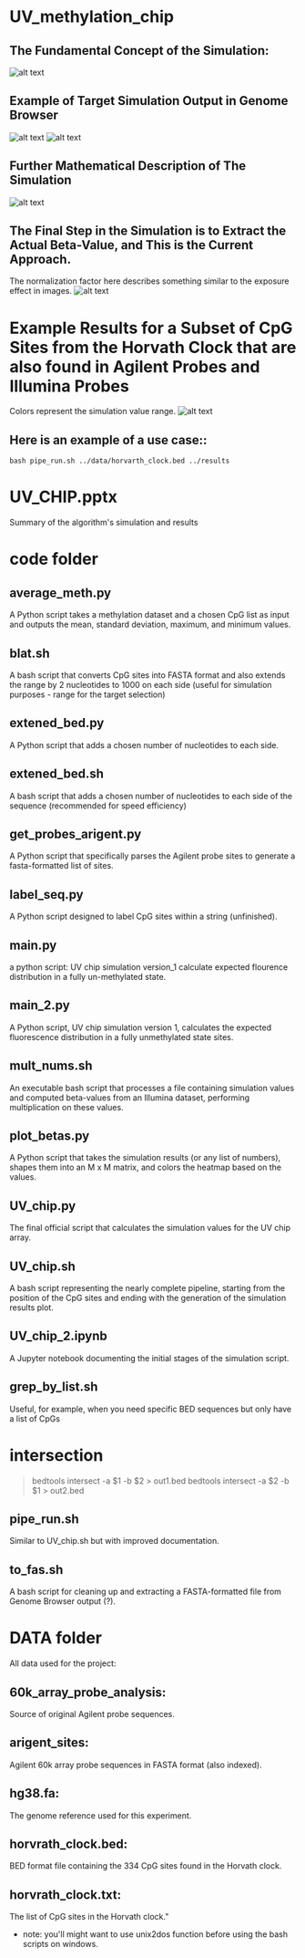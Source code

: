 # UV_methylation_chip

## The Fundamental Concept of the Simulation:
![alt text](https://raw.githubusercontent.com/noadrow/UV_methylation_chip/main/Pressentation%20images/8_7_23%20-%20UV%20CHIP.png)

## Example of Target Simulation Output in Genome Browser 
![alt text](https://raw.githubusercontent.com/noadrow/UV_methylation_chip/main/Pressentation%20images/8_7_23%20-%20UV%20CHIP%20(2).png)
![alt text](https://raw.githubusercontent.com/noadrow/UV_methylation_chip/main/Pressentation%20images/8_7_23%20-%20UV%20CHIP%20(1).png)

## Further Mathematical Description of The Simulation
![alt text](https://raw.githubusercontent.com/noadrow/UV_methylation_chip/main/Pressentation%20images/satistics.png)

## The Final Step in the Simulation is to Extract the Actual Beta-Value, and This is the Current Approach.
The normalization factor here describes something similar to the exposure effect in images.
![alt text](https://raw.githubusercontent.com/noadrow/UV_methylation_chip/main/Pressentation%20images/8_7_23%20-%20UV%20CHIP%20(4).png)

# Example Results for a Subset of CpG Sites from the Horvath Clock that are also found in Agilent Probes and Illumina Probes 
Colors represent the simulation value range.
![alt text](https://raw.githubusercontent.com/noadrow/UV_methylation_chip/main/Pressentation%20images/heatmap_result.png)

## Here is an example of a use case::
```
bash pipe_run.sh ../data/horvarth_clock.bed ../results
```

# UV_CHIP.pptx
Summary of the algorithm's simulation and results

# code folder
## average_meth.py
A Python script takes a methylation dataset and a chosen CpG list as input and outputs the mean, standard deviation, maximum, and minimum values.

## blat.sh
A bash script that converts CpG sites into FASTA format and also extends the range by 2 nucleotides to 1000 on each side (useful for simulation purposes - range for the target selection)

## extened_bed.py 
A Python script that adds a chosen number of nucleotides to each side.

## extened_bed.sh
A bash script that adds a chosen number of nucleotides to each side of the sequence (recommended for speed efficiency)

## get_probes_arigent.py
A Python script that specifically parses the Agilent probe sites to generate a fasta-formatted list of sites.

## label_seq.py
A Python script designed to label CpG sites within a string (unfinished).

## main.py 
a python script: UV chip simulation version_1
calculate expected flourence distribution in a fully un-methylated state.

## main_2.py
A Python script, UV chip simulation version 1, calculates the expected fluorescence distribution in a fully unmethylated state sites.

## mult_nums.sh
An executable bash script that processes a file containing simulation values and computed beta-values from an Illumina dataset, performing multiplication on these values.

## plot_betas.py
A Python script that takes the simulation results (or any list of numbers), shapes them into an M x M matrix, and colors the heatmap based on the values.

## UV_chip.py
The final official script that calculates the simulation values for the UV chip array.

## UV_chip.sh
A bash script representing the nearly complete pipeline, starting from the position of the CpG sites and ending with the generation of the simulation results plot.

## UV_chip_2.ipynb
A Jupyter notebook documenting the initial stages of the simulation script.

## grep_by_list.sh
Useful, for example, when you need specific BED sequences but only have a list of CpGs

# intersection
> bedtools intersect -a $1 -b $2 > out1.bed
> bedtools intersect -a $2 -b $1 > out2.bed

## pipe_run.sh
Similar to UV_chip.sh but with improved documentation.

## to_fas.sh
A bash script for cleaning up and extracting a FASTA-formatted file from Genome Browser output (?).

# DATA folder
All data used for the project:
## 60k_array_probe_analysis:
  Source of original Agilent probe sequences.
## arigent_sites:
  Agilent 60k array probe sequences in FASTA format (also indexed).
## hg38.fa: 
  The genome reference used for this experiment.
## horvrath_clock.bed: 
  BED format file containing the 334 CpG sites found in the Horvath clock.
## horvrath_clock.txt:
  The list of CpG sites in the Horvath clock."

* note: you'll might want to use unix2dos function before using the bash scripts on windows.
